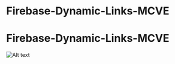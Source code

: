 # Firebase-Dynamic-Links-MCVE
# Firebase-Dynamic-Links-MCVE

![Alt text](/screenshots/screenshot_dyanamic_link_first_open.png?raw=true "Dyanimc Link First Open")

